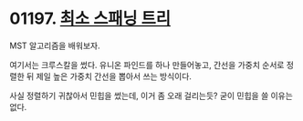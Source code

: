 # 01197. [최소 스패닝 트리](./01197.cpp)

MST 알고리즘을 배워보자.

여기서는 크루스칼을 썼다. 유니온 파인드를 하나 만들어놓고, 간선을 가중치 순서로 정렬한 뒤 제일 높은 가중치 간선을 뽑아서 쓰는 방식이다.

사실 정렬하기 귀찮아서 민힙을 썼는데, 이거 좀 오래 걸리는듯? 굳이 민힙을 쓸 이유는 없다.
